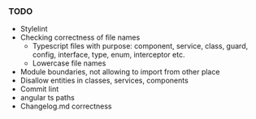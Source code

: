### TODO

- Stylelint
- Checking correctness of file names
  - Typescript files with purpose: component, service, class, guard, config, interface, type, enum, interceptor etc.
  - Lowercase file names
- Module boundaries, not allowing to import from other place
- Disallow entities in classes, services, components
- Commit lint
- angular ts paths
- Changelog.md correctness
